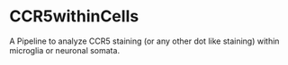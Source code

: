 # CCR5withinCells
A Pipeline to analyze CCR5 staining (or any other dot like staining) within microglia or neuronal somata.
